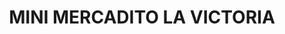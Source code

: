 ---
title: "MINI MERCADITO LA  VICTORIA"
url: /guerrero/mini-mercadito-la-victoria/
shop: alimentación sana
---